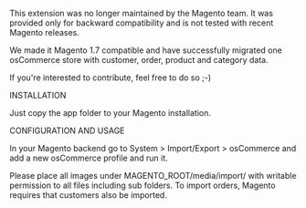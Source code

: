 This extension was no longer maintained by the Magento team. It was provided only for backward compatibility and is not tested with recent Magento releases.

We made it Magento 1.7 compatible and have successfully migrated one osCommerce store with customer, order, product and category data.

If you're interested to contribute, feel free to do so ;-)

INSTALLATION

Just copy the app folder to your Magento installation.

CONFIGURATION AND USAGE

In your Magento backend go to System > Import/Export > osCommerce and add a new osCommerce profile and run it. 

Please place all images under MAGENTO_ROOT/media/import/ with writable permission to all files including sub folders. To import orders, Magento requires that customers also be imported.
